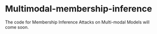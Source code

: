 # Multimodal-membership-inference

The code for Membership Inference Attacks on Multi-modal Models will come soon.
